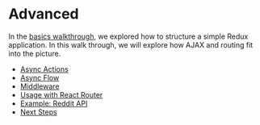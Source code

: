 # Advanced

In the [basics walkthrough](https://github.com/UnHumbleBen/redux-dart-basic-tutorial#basics), we explored how to structure a simple
Redux application. In this walk through, we will explore how
AJAX and routing fit into the picture.

* [Async Actions](docs/async_actions.md)
* [Async Flow](#async-flow)
* [Middleware](#middleware)
* [Usage with React Router](#usage-with-react-router)
* [Example: Reddit API](docs/example_reddit_api.md)
* [Next Steps](#next-steps)

